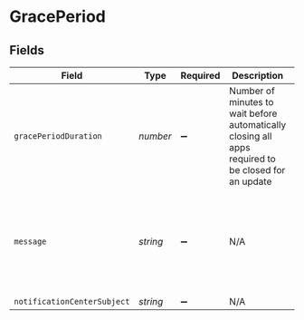 # GracePeriod


## Fields

| Field                                                                                                                                       | Type                                                                                                                                        | Required                                                                                                                                    | Description                                                                                                                                 | Example                                                                                                                                     |
| ------------------------------------------------------------------------------------------------------------------------------------------- | ------------------------------------------------------------------------------------------------------------------------------------------- | ------------------------------------------------------------------------------------------------------------------------------------------- | ------------------------------------------------------------------------------------------------------------------------------------------- | ------------------------------------------------------------------------------------------------------------------------------------------- |
| `gracePeriodDuration`                                                                                                                       | *number*                                                                                                                                    | :heavy_minus_sign:                                                                                                                          | Number of minutes to wait before automatically closing all apps required to be closed for an update                                         | 15                                                                                                                                          |
| `message`                                                                                                                                   | *string*                                                                                                                                    | :heavy_minus_sign:                                                                                                                          | N/A                                                                                                                                         | $APP_NAMES will quit in $DELAY_MINUTES minutes so that $SOFTWARE_TITLE can be updated. Save anything you are working on and quit the app(s) |
| `notificationCenterSubject`                                                                                                                 | *string*                                                                                                                                    | :heavy_minus_sign:                                                                                                                          | N/A                                                                                                                                         | Important                                                                                                                                   |